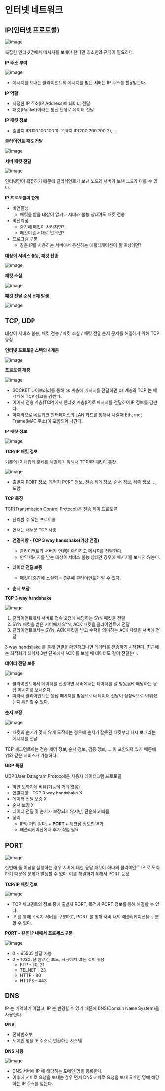 # 인터넷 네트워크

## IP(인터넷 프로토콜)

![image](https://user-images.githubusercontent.com/83503188/206897219-fe7528b7-0580-425f-8517-4c4873625943.png)

복잡한 인터넷망에서 메시지를 보내야 한다면 최소한의 규칙이 필요하다.

**IP 주소 부여**

![image](https://user-images.githubusercontent.com/83503188/206897251-162c4d8e-66f0-4ced-a25c-55c0e23b2f31.png)
- 메시지를 보내는 클라이언트와 메시지를 받는 서버는 IP 주소를 할당받는다.

**IP 역할**
- 지정한 IP 주소(IP Address)에 데이터 전달
- 패킷(Packet)이라는 통신 단위로 데이터 전달

**IP 패킷 정보**
- 출발지 IP(100.100.100.1), 목적지 IP(200,200.200.2), ...

**클라이언트 패킷 전달**

![image](https://user-images.githubusercontent.com/83503188/206897364-6f2d87b3-83f7-4ad3-9afb-c61264fb6811.png)

**서버 패킷 전달**

![image](https://user-images.githubusercontent.com/83503188/206897395-97f137fc-dd7a-435a-b1a6-87f952f56f83.png)

인터넷망이 복잡하기 떄문에 클라이언트가 보낸 노드와 서버가 보낸 노드가 다를 수 있다.

**IP 프로토콜의 한계**

- 비연결성
    - 패킷을 받을 대상이 없거나 서비스 불능 상태여도 패킷 전송
- 비신뢰성
    - 중간에 패킷이 사라지면?
    - 패킷이 순서대로 안오면?
- 프로그램 구분
    - 같은 IP를 사용하는 서버에서 통신하는 애플리케이션이 둘 이상이면?

**대상이 서비스 불능, 패킷 전송**

![image](https://user-images.githubusercontent.com/83503188/206897529-38b89895-0f53-4311-b34e-24bc3e139734.png)

**패킷 소실**

![image](https://user-images.githubusercontent.com/83503188/206897548-b2fdbf03-9079-4d77-a36b-1395840e471e.png)

**패킷 전달 순서 문제 발생**

![image](https://user-images.githubusercontent.com/83503188/206897558-00e85b5a-93a7-4639-b78b-8c804b2160f2.png)

## TCP, UDP

대상이 서비스 불능, 패킷 전송 / 패킷 소실 / 패킷 전달 순서 문제를 해결하기 위해 TCP 등장

**인터넷 프로토콜 스택의 4계층**

![image](https://user-images.githubusercontent.com/83503188/206897683-cae10d49-12db-4010-ac6a-cd451182cd5a.png)

**프로토콜 계층**

![image](https://user-images.githubusercontent.com/83503188/206897735-6f80d43f-d12c-44eb-8d02-32a67db8f556.png)

- SOCKET 라이브러리를 통해 os 계층에 메시지를 전달하면 os 계층의 TCP 는 메시지에 TCP 정보를 감싼다.
- 이어서 전송 계층(TCP)에서 인터넷 계층(IP)로 메시지를 전달하여 IP 정보를 감싼다.
- 마지막으로 네트워크 인터페이스의 LAN 카드를 통해서 나갈때 Ethernet Frame(MAC 주소)이 포함되어 나간다.

**IP 패킷 정보**

![image](https://user-images.githubusercontent.com/83503188/206898036-a59b7817-31af-4886-8de2-81278b79853d.png)

**TCP/IP 패킷 정보**

기존의 IP 패킷의 문제를 해결하기 위해서 TCP/IP 패킷이 등장

![image](https://user-images.githubusercontent.com/83503188/206898007-58ddcc59-09c7-4435-896b-6641279bb4ab.png)
- 출발지 PORT 정보, 목적지 PORT 정보, 전송 제어 정보, 순서 정보, 검증 정보, ... 포함

**TCP 특징**

TCP(Transmission Control Protocol)은 전송 제어 프로토콜
- 신뢰할 수 있는 프로토콜
- 현재는 대부분 TCP 사용

- **연결지향 - TCP 3 way handshake(가상 연결)**
    - 클라이언트와 서버가 연결을 확인하고 메시지를 전달한다.
    - 만약 메시지를 받는 대상이 서비스 불능 상태인 경우에 메시지를 보내지 않는다.
- **데이터 전달 보증**
    - 패킷이 중간에 소실되는 경우에 클라이언트가 알 수 있다.
- **순서 보장**

**TCP 3 way handshake**

![image](https://user-images.githubusercontent.com/83503188/206898206-057621bc-b4cd-4d52-b391-4b816bb92e37.png)
1. 클라이언트에서 서버로 접속 요청에 해당하는 SYN 패킷을 전달
2. SYN 패킷을 받은 서버에서 SYN, ACK 패킷을 클라이언트에 전달
3. 클라이언트에서는 SYN, ACK 패킷을 받고 수락을 의미하는 ACK 패킷을 서버에 전달

3 way handshake 를 통해 연결을 확인하고나면 데이터를 전송하기 시작한다. 최근에는 최적화가 되어서 3번 단계에서 ACK 를 보낼 때 데이터도 같이 전달한다.

**데이터 전달 보증**

![image](https://user-images.githubusercontent.com/83503188/206898396-6a296a4d-f8b0-466d-a036-74d245655b11.png)
- 클라이언트에서 데이터를 전송하면 서버에서는 데이터를 잘 받았음에 해당하는 응답 메시지를 보내준다.
- 따라서 클라이언트는 응답 메시지를 받음으로써 데이터 전달이 정상적으로 이뤄졌는지 확인할 수 있다.

**순서 보장**

![image](https://user-images.githubusercontent.com/83503188/206898467-e291b740-7c4a-492b-a026-131d762d84c4.png)
- 패킷의 순서가 맞지 않게 도작하는 경우에 순서가 잘못된 패킷부터 다시 보내라는 메시지를 전달

TCP 세그먼트에는 전송 제어 정보, 순서 정보, 검증 정보, ... 이 포함되어 있기 때문에 위와 같은 서비스가 가능하다.

**UDP 특징**

UDP(User Datagram Protocol)은 사용자 데이터그램 프로토콜
- 하얀 도화지에 비유(기능이 거의 없음)
- 연결지향 - TCP 3 way handshake X
- 데이터 전달 보증 X
- 순서 보장 X
- 데이터 전달 및 순서가 보장되지 않지만, 단순하고 빠름
- 정리
    - IP와 거의 같다. + **PORT** + 체크섬 정도만 추가
    - 애플리케이션에서 추가 작업 필요

## PORT

![image](https://user-images.githubusercontent.com/83503188/206898820-18430ef5-ea0d-4ced-9b37-c6b504d8acb5.png)

한번에 둘 이상을 실행하는 경우 서버에 대한 응답 패킷이 하나의 클라이언트 IP 로 도착하기 때문에 문제가 발생할 수 있다. 이를 해결하기 위해서 PORT 등장

**TCP/IP 패킷 정보**

![image](https://user-images.githubusercontent.com/83503188/206898910-00f40445-b1ba-4187-9422-770d33be1221.png)
- TCP 세그먼트의 정보 중에 출발지 PORT, 목적지 PORT 정보를 통해 해결할 수 있다.
- IP 를 통해 목적지 서버를 구분하고, PORT 를 통해 서버 내의 애플리케이션을 구분할 수 있다.

**PORT - 같은 IP 내에서 프로세스 구분**

![image](https://user-images.githubusercontent.com/83503188/206898968-53cc9123-c645-4316-bb14-015599046ff2.png)
- 0 ~ 65535 할당 가능
- 0 ~ 1023: 잘 알려진 포트, 사용하지 않는 것이 좋음
    - FTP - 20, 21
    - TELNET - 23
    - HTTP - 80
    - HTTPS - 443

## DNS

IP 는 기억하기 어렵고, IP 는 변경될 수 있기 때문에 DNS(Domain Name System)을 사용한다.

**DNS**
- 전화번호부
- 도메인 명을 IP 주소로 변환하는 시스템

**DNS 사용**

![image](https://user-images.githubusercontent.com/83503188/206899127-59ab2c73-7c09-4262-8a1e-2bd683af6daa.png)
- DNS 서버에 IP 에 해당하는 도메인 명을 등록한다.
- 이후에 서버로 요청을 보내는 경우 먼저 DNS 서버로 요청을 보내 도메인 명에 해당하는 IP 주소를 얻는다.